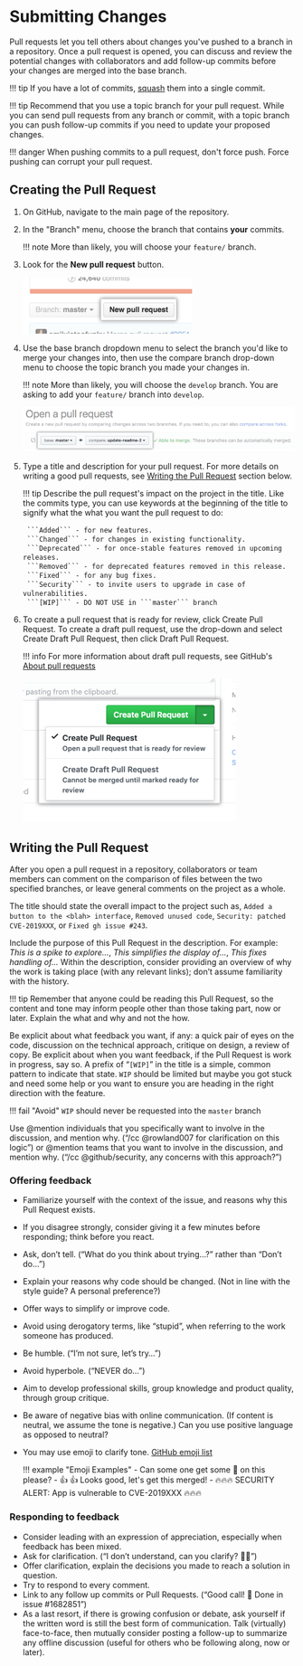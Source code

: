 # Submitting Changes

Pull requests let you tell others about changes you've pushed to a branch in a repository. Once a pull request is opened, you can discuss and review the potential changes with collaborators and add follow-up commits before your changes are merged into the base branch.

!!! tip
    If you have a lot of commits, [squash](../commit/#squashing-commits) them into a single commit.

!!! tip
    Recommend that you use a topic branch for your pull request. While you can send pull requests from any branch or commit, with a topic branch you can push follow-up commits if you need to update your proposed changes.

!!! danger
    When pushing commits to a pull request, don't force push. Force pushing can corrupt your pull request.

## Creating the Pull Request

1. On GitHub, navigate to the main page of the repository.
2. In the "Branch" menu, choose the branch that contains **your** commits.

    !!! note
        More than likely, you will choose your ```feature/``` branch.

3. Look for the **New pull request** button.

    ![NEW PULL REQUEST](../static/img/new-pull-request.png)

4. Use the base branch dropdown menu to select the branch you'd like to merge your changes into, then use the compare branch drop-down menu to choose the topic branch you made your changes in.

    !!! note
        More than likely, you will choose the ```develop``` branch. You are asking to add your ```feature/``` branch into ```develop```.

    ![COMPARE](../static/img/compare-pull-request.png)

5. Type a title and description for your pull request. For more details on writing a good pull requests, see [Writing the Pull Request](#writing-the-pull-request) section below.

    !!! tip
        Describe the pull request's impact on the project in the title. Like the commits type, you can use keywords at the beginning of the title to signify what the what you want the pull request to do:

        ```Added``` - for new features.  
        ```Changed``` - for changes in existing functionality.  
        ```Deprecated``` - for once-stable features removed in upcoming releases.  
        ```Removed``` - for deprecated features removed in this release.  
        ```Fixed``` - for any bug fixes.  
        ```Security``` - to invite users to upgrade in case of vulnerabilities.  
        ```[WIP]``` - DO NOT USE in ```master``` branch

6. To create a pull request that is ready for review, click Create Pull Request. To create a draft pull request, use the drop-down and select Create Draft Pull Request, then click Draft Pull Request.

    !!! info
        For more information about draft pull requests, see GitHub's [About pull requests](https://help.github.com/en/github/collaborating-with-issues-and-pull-requests/about-pull-requests#draft-pull-requests)

    ![CREATE PULL REQUEST](../static/img/git-pull-request.png)

## Writing the Pull Request

After you open a pull request in a repository, collaborators or team members can comment on the comparison of files between the two specified branches, or leave general comments on the project as a whole.

The title should state the overall impact to the project such as, ```Added a button to the <blah> interface```, ```Removed unused code```, ```Security: patched CVE-2019XXX```, or ```Fixed gh issue #243```.

Include the purpose of this Pull Request in the description. For example: *This is a spike to explore…*, *This simplifies the display of…*, *This fixes handling of…*  Within the description, consider providing an overview of why the work is taking place (with any relevant links); don’t assume familiarity with the history.

!!! tip
    Remember that anyone could be reading this Pull Request, so the content and tone may inform people other than those taking part, now or later. Explain the what and why and not the how.

Be explicit about what feedback you want, if any: a quick pair of eyes on the code, discussion on the technical approach, critique on design, a review of copy. Be explicit about when you want feedback, if the Pull Request is work in progress, say so. A prefix of “`[WIP]`” in the title is a simple, common pattern to indicate that state. ```WIP``` should be limited but maybe you got stuck and need some help or you want to ensure you are heading in the right direction with the feature.

!!! fail "Avoid"
    ```WIP``` should never be requested into the ```master``` branch

Use @mention individuals that you specifically want to involve in the discussion, and mention why. (“/cc @rowland007 for clarification on this logic”) or @mention teams that you want to involve in the discussion, and mention why. (“/cc @github/security, any concerns with this approach?”)

### Offering feedback

- Familiarize yourself with the context of the issue, and reasons why this Pull Request exists.
- If you disagree strongly, consider giving it a few minutes before responding; think before you react.
- Ask, don’t tell. (“What do you think about trying…?” rather than “Don’t do…”)
- Explain your reasons why code should be changed. (Not in line with the style guide? A personal preference?)
- Offer ways to simplify or improve code.
- Avoid using derogatory terms, like “stupid”, when referring to the work someone has produced.
- Be humble. (“I’m not sure, let’s try…”)
- Avoid hyperbole. (“NEVER do…”)
- Aim to develop professional skills, group knowledge and product quality, through group critique.
- Be aware of negative bias with online communication. (If content is neutral, we assume the tone is negative.) Can you use positive language as opposed to neutral?
- You may use emoji to clarify tone. [GitHub emoji list](https://gist.github.com/rxaviers/7360908)

    !!! example "Emoji Examples"
        - Can some one get some :eyes: on this please?
        - :+1: :+1: Looks good, let's get this merged!
        - :fire::fire::fire: SECURITY ALERT: App is vulnerable to CVE-2019XXX :fire::fire::fire:

### Responding to feedback

- Consider leading with an expression of appreciation, especially when feedback has been mixed.
- Ask for clarification. (“I don’t understand, can you clarify? :raising_hand::confused:”)
- Offer clarification, explain the decisions you made to reach a solution in question.
- Try to respond to every comment.
- Link to any follow up commits or Pull Requests. (“Good call! :raised_hands: Done in issue #1682851”)
- As a last resort, if there is growing confusion or debate, ask yourself if the written word is still the best form of communication. Talk (virtually) face-to-face, then mutually consider posting a follow-up to summarize any offline discussion (useful for others who be following along, now or later).
